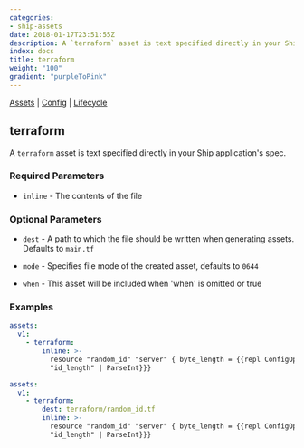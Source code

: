 ```yaml
---
categories:
- ship-assets
date: 2018-01-17T23:51:55Z
description: A `terraform` asset is text specified directly in your Ship application's spec.
index: docs
title: terraform
weight: "100"
gradient: "purpleToPink"
---
```


[Assets](/api/ship-assets/assets) | [Config](/api/ship-config/config) | [Lifecycle](/api/ship-lifecycle/lifecycle) 

## terraform

A `terraform` asset is text specified directly in your Ship application's spec.



### Required Parameters


- `inline` - The contents of the file



### Optional Parameters


- `dest` - A path to which the file should be written when generating assets. Defaults to `main.tf`


- `mode` - Specifies file mode of the created asset, defaults to `0644`


- `when` - This asset will be included when 'when' is omitted or true


### Examples

```yaml
assets:
  v1:
    - terraform:
        inline: >-
          resource "random_id" "server" { byte_length = {{repl ConfigOption
          "id_length" | ParseInt}}}
```

```yaml
assets:
  v1:
    - terraform:
        dest: terraform/random_id.tf
        inline: >-
          resource "random_id" "server" { byte_length = {{repl ConfigOption
          "id_length" | ParseInt}}}
```
